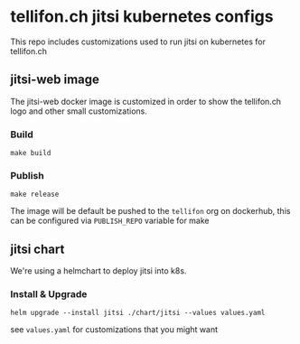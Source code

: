 # tellifon.ch jitsi kubernetes configs

This repo includes customizations used to run jitsi on kubernetes for tellifon.ch

## jitsi-web image

The jitsi-web docker image is customized in order to show the tellifon.ch logo and other small customizations.

### Build

    make build


### Publish

    make release

The image will be default be pushed to the `tellifon` org on dockerhub, this can be configured via `PUBLISH_REPO` variable for make


## jitsi chart

We're using a helmchart to deploy jitsi into k8s.


### Install & Upgrade

    helm upgrade --install jitsi ./chart/jitsi --values values.yaml

see `values.yaml` for customizations that you might want